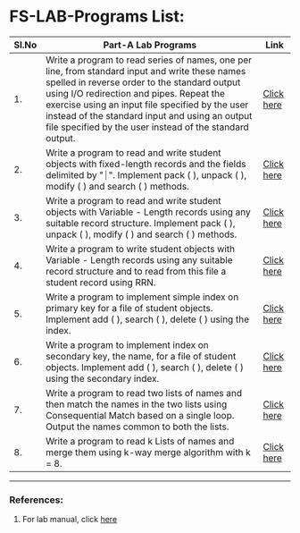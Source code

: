 # FS-LAB-Programs List:

| Sl.No | Part-A Lab Programs | Link |
|--|--|--|
| 1. | Write a program to read series of names, one per line, from standard input and write these names spelled in reverse order to the standard output using I/O redirection and pipes. Repeat the exercise using an input file specified by the user instead of the standard input and using an output file specified by the user instead of the standard output. | [Click here](programs/p1/) |
| 2. | Write a program to read and write student objects with fixed-length records and the fields delimited by "⏐". Implement pack ( ), unpack ( ), modify ( ) and search ( ) methods. | [Click here](programs/p2/) |
| 3. | Write a program to read and write student objects with Variable - Length records using any suitable record structure. Implement pack ( ), unpack ( ), modify ( ) and search ( ) methods. | [Click here](programs/p3/) |
| 4. | Write a program to write student objects with Variable - Length records using any suitable record structure and to read from this file a student record using RRN. | [Click here](programs/p4/) |
| 5. | Write a program to implement simple index on primary key for a file of student objects. Implement add ( ), search ( ), delete ( ) using the index. | [Click here](programs/p5/) |
| 6. | Write a program to implement index on secondary key, the name, for a file of student objects. Implement add ( ), search ( ), delete ( ) using the secondary index. | [Click here](programs/p6/) |
| 7. | Write a program to read two lists of names and then match the names in the two lists using Consequential Match based on a single loop. Output the names common to both the lists. | [Click here](programs/p7/) |
| 8. | Write a program to read k Lists of names and merge them using k-way merge algorithm with k = 8. | [Click here](programs/p8/) |

---

### References:
1. For lab manual, click [here](lab_manual/FS_lab_manual.pdf)